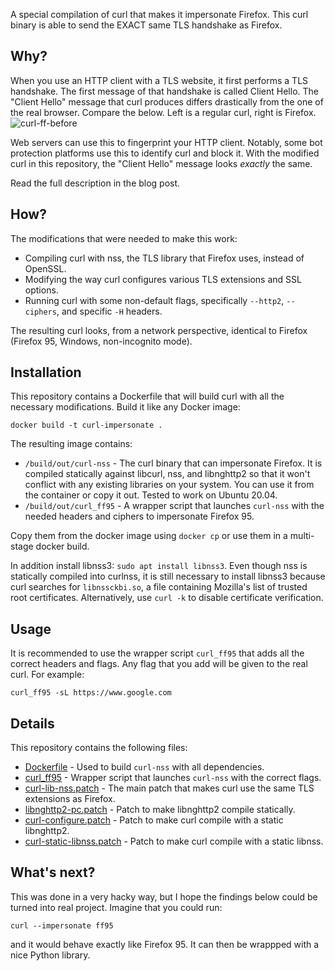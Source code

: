 A special compilation of curl that makes it impersonate Firefox. This curl binary is able to send the EXACT same TLS handshake as Firefox.

## Why?
When you use an HTTP client with a TLS website, it first performs a TLS handshake. The first message of that handshake is called Client Hello. The "Client Hello" message that curl produces differs drastically from the one of the real browser. Compare the below. Left is a regular curl, right is Firefox.
![curl-ff-before](https://user-images.githubusercontent.com/99899249/154530138-1cba5a23-53d7-4f1a-adc4-7c087e61deb5.png)

Web servers can use this to fingerprint your HTTP client. Notably, some bot protection platforms use this to identify curl and block it. With the modified curl in this repository, the "Client Hello" message looks *exactly* the same.

Read the full description in the blog post.

## How?

The modifications that were needed to make this work:
* Compiling curl with nss, the TLS library that Firefox uses, instead of OpenSSL.
* Modifying the way curl configures various TLS extensions and SSL options.
* Running curl with some non-default flags, specifically `--http2`, `--ciphers`, and specific `-H` headers.

The resulting curl looks, from a network perspective, identical to Firefox (Firefox 95, Windows, non-incognito mode).

## Installation
This repository contains a Dockerfile that will build curl with all the necessary modifications. Build it like any Docker image:
```
docker build -t curl-impersonate .
```

The resulting image contains:
* `/build/out/curl-nss` - The curl binary that can impersonate Firefox. It is compiled statically against libcurl, nss, and libnghttp2 so that it won't conflict with any existing libraries on your system. You can use it from the container or copy it out. Tested to work on Ubuntu 20.04.
* `/build/out/curl_ff95` - A wrapper script that launches `curl-nss` with the needed headers and ciphers to impersonate Firefox 95.

Copy them from the docker image using `docker cp` or use them in a multi-stage docker build.

In addition install libnss3: `sudo apt install libnss3`.  Even though nss is statically compiled into curlnss, it is still necessary to install libnss3 because curl searches for `libnssckbi.so`, a file containing Mozilla's list of trusted root certificates. Alternatively, use `curl -k` to disable certificate verification.

## Usage
It is recommended to use the wrapper script `curl_ff95` that adds all the correct headers and flags. Any flag that you add will be given to the real curl. For example:
```
curl_ff95 -sL https://www.google.com
```

## Details
This repository contains the following files:
* [Dockerfile](Dockerfile) - Used to build `curl-nss` with all dependencies.
* [curl_ff95](curl_ff95) - Wrapper script that launches `curl-nss` with the correct flags.
* [curl-lib-nss.patch](curl-lib-nss.patch) - The main patch that makes curl use the same TLS extensions as Firefox.
* [libnghttp2-pc.patch](libnghttp2-pc.patch) - Patch to make libnghttp2 compile statically.
* [curl-configure.patch](curl-configure.patch) - Patch to make curl compile with a static libnghttp2.
* [curl-static-libnss.patch](curl-static-libnss.patch) - Patch to make curl compile with a static libnss.

## What's next?
This was done in a very hacky way, but I hope the findings below could be turned into real project. Imagine that you could run:
```
curl --impersonate ff95
```
and it would behave exactly like Firefox 95. It can then be wrappped with a nice Python library.
